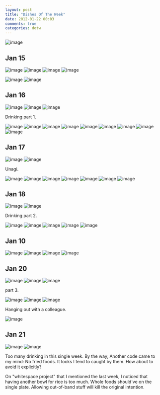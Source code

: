 ```yaml
---
layout: post
title: "Dishes Of The Week"
date: 2012-01-22 00:03
comments: true
categories: dotw
---
```



![image](https://lh6.googleusercontent.com/-cuInnV0SBto/TxrREpO9DaI/AAAAAAAADRM/HCdhwE1DbIw/s640/P1000685.JPG)

Jan 15
--------

![image](https://lh3.googleusercontent.com/-_1wxrwxMC3g/TxrQNfoL0LI/AAAAAAAADIM/WkA4adIyWTE/s288/P1000558.JPG)
![image](https://lh3.googleusercontent.com/-POtnCaI8pt0/TxrQNZJ7XVI/AAAAAAAADIU/CJp6Y8KAaS4/s288/P1000561.JPG)
![image](https://lh4.googleusercontent.com/-5GAoHISZc5A/TxrQPUGkRDI/AAAAAAAADIk/kPzrz5g1Ypg/s288/P1000563.JPG)
![image](https://lh5.googleusercontent.com/-zj68SgrHM80/TxrQP0EjdRI/AAAAAAAADIw/zBsaH-204Og/s288/P1000566.JPG)

![image](https://lh4.googleusercontent.com/-VGbgNr99buc/TxrQRi4DnHI/AAAAAAAADJA/_bYG-sPTBlo/s288/P1000569.JPG)
![image](https://lh3.googleusercontent.com/-kGZTMsPOKfY/TxrQSUuDYqI/AAAAAAAADJI/opS_JP66mEg/s288/P1000571.JPG)

Jan 16
-------

![image](https://lh6.googleusercontent.com/-WMs0KLVPuZ0/TxrQTyfY5UI/AAAAAAAADJc/msG6g497aB8/s288/P1000572.JPG)
![image](https://lh3.googleusercontent.com/-5kNs9wVCRMw/TxrQUhNOEFI/AAAAAAAADJg/XQfqYCduiXI/s288/P1000574.JPG)
![image](https://lh5.googleusercontent.com/-LJryrL_EJzw/TxrQVHBGZkI/AAAAAAAADJs/evouZl7vkI4/s288/P1000577.JPG)

Drinking part 1.

![image](https://lh3.googleusercontent.com/-wKmCKdzKPzo/TxrQW1yV-FI/AAAAAAAADJ8/K-OnbW-m8DE/s288/P1000581.JPG)
![image](https://lh5.googleusercontent.com/-8sj7iO9jTY0/TxrQZwSPD6I/AAAAAAAADKU/iygeND2z498/s288/P1000585.JPG)
![image](https://lh4.googleusercontent.com/--z5o9ObQfyg/TxrQa3QiOCI/AAAAAAAADKk/97f9wGP-NBc/s288/P1000589.JPG)
![image](https://lh4.googleusercontent.com/-7RbhveEEMds/TxrQdbmIKRI/AAAAAAAADK4/y9i-H1rNczw/s288/P1000593.JPG)
![image](https://lh6.googleusercontent.com/-bx8ULbGb9sE/TxrQdmV9evI/AAAAAAAADLA/yLFnxNCYqbc/s288/P1000594.JPG)
![image](https://lh6.googleusercontent.com/-dLe5gJV0D6w/TxrQd_vQ75I/AAAAAAAADK8/agMK2lX9RyY/s288/P1000596.JPG)
![image](https://lh3.googleusercontent.com/-JM1WIY5xQG0/TxrQfAComcI/AAAAAAAADLI/9N-4LGJ-6-0/s288/P1000598.JPG)
![image](https://lh6.googleusercontent.com/-6LOBnyKRjoU/TxrQfq7xo_I/AAAAAAAADLU/l6TDudHrAXA/s288/P1000604.JPG)
![image](https://lh6.googleusercontent.com/-oMnnruEjdH8/TxrQg7k0_QI/AAAAAAAADLs/nSYtV5-lHhM/s288/P1000608.JPG)

Jan 17
--------

![image](https://lh3.googleusercontent.com/-Yfdmql7-O98/TxrQi_pt1bI/AAAAAAAADL0/VTzDkckRDjs/s288/P1000612.JPG)
![image](https://lh5.googleusercontent.com/-vtdPgoVVgBA/TxrQmamhyoI/AAAAAAAADMU/31O4H6clH78/s288/P1000614.JPG)

Unagi.

![image](https://lh6.googleusercontent.com/-RgJMWA5LvH0/TxrQmq5NQII/AAAAAAAADMc/XLJhAea574c/s288/P1000618.JPG)
![image](https://lh5.googleusercontent.com/-S9oPlAAx6dU/TxrQozaf0iI/AAAAAAAADM0/zRESUQ5rsAk/s288/P1000619.JPG)
![image](https://lh3.googleusercontent.com/-5pubdVoIQXo/TxrQpTqrWhI/AAAAAAAADMs/eyf56atHrTQ/s288/P1000621.JPG)
![image](https://lh4.googleusercontent.com/-kU57NXbsmqg/TxrQpr8fKYI/AAAAAAAADMw/Z9ChU0UNrK4/s288/P1000623.JPG)
![image](https://lh3.googleusercontent.com/-f_Gir3h5c_I/TxrQrxvdMWI/AAAAAAAADNA/0GB0pl5tyRQ/s288/P1000625.JPG)
![image](https://lh3.googleusercontent.com/-pCuDNGl_0q4/TxrQuQJ_sSI/AAAAAAAADNk/Wq8Lff53zCo/s288/P1000633.JPG)
![image](https://lh6.googleusercontent.com/-GhFhqd2vWOQ/TxrQj1-YrbI/AAAAAAAADME/1VfUEWSC8Vw/s288/P1000615.JPG)

Jan 18
-------

![image](https://lh4.googleusercontent.com/-e8CCDOoaef4/TxrQu-tuBqI/AAAAAAAADNw/L2Bp7Gzuy4Q/s288/P1000634.JPG)
![image](https://lh4.googleusercontent.com/-3H1SvCpzOzA/TxrQ0GRRrGI/AAAAAAAADOg/ndfj2Qar9gg/s288/P1000649.JPG)

Drinking part 2.

![image](https://lh4.googleusercontent.com/-stIW9A7Jhx4/TxrQ0bugTjI/AAAAAAAADOo/7-9tqgjXIn8/s288/P1000650.JPG)
![image](https://lh3.googleusercontent.com/-gsyssHEJDgY/TxrQ0iSyEkI/AAAAAAAADOk/JF1u0-qGhdo/s288/P1000652.JPG)
![image](https://lh4.googleusercontent.com/-5yG6Y_pRP54/TxrQ17PSDlI/AAAAAAAADO0/XE_RNIgnhIU/s288/P1000653.JPG)
![image](https://lh5.googleusercontent.com/-Fqf3G3B2haI/TxrQ2gqoEdI/AAAAAAAADO8/76KYiQTO5wo/s288/P1000654.JPG)
![image](https://lh3.googleusercontent.com/-4V3rU7m-rb0/TxrQ3SlDrgI/AAAAAAAADPM/PpAWSJhxwVI/s288/P1000656.JPG)

Jan 10
-----------

![image](https://lh3.googleusercontent.com/-y2zzs5rWBsI/TxrQ4bbDIrI/AAAAAAAADPY/ARSqkto2RqM/s288/P1000658.JPG)
![image](https://lh3.googleusercontent.com/-XKPVVUsppmA/TxrQ40pxGeI/AAAAAAAADPc/3H0ErhuU-wY/s288/P1000659.JPG)
![image](https://lh6.googleusercontent.com/-0cmqCtwh68Y/TxrQ7a--6eI/AAAAAAAADP0/WfKDekJg5gs/s288/P1000664.JPG)
![image](https://lh3.googleusercontent.com/-bH_U-5d1q_c/TxrQ7t_23JI/AAAAAAAADP4/F91s_7SsfV8/s288/P1000668.JPG)

Jan 20
-----------

![image](https://lh5.googleusercontent.com/-s-sbPuy0LOY/TxrRGMxiKPI/AAAAAAAADRY/fZahp83y-Vc/s288/P1000689.JPG)
![image](https://lh5.googleusercontent.com/-rSBIEbeUj6k/TxrRGhCUgDI/AAAAAAAADRg/nRdqdqaN7_0/s288/P1000692.JPG)
![image](https://lh5.googleusercontent.com/-XDJQiqHRwcE/TxrRI6wTfeI/AAAAAAAADR4/y5gKYFETYx8/s288/P1000694.JPG)

part 3.

![image](https://lh3.googleusercontent.com/-ZGOYPEw6h5c/TxrRI66NcQI/AAAAAAAADR8/R98AWxcps9M/s288/P1000695.JPG)
![image](https://lh5.googleusercontent.com/-UwpYYovRezw/TxrRK_5PNDI/AAAAAAAADSM/qapowKPybTk/s288/P1000697.JPG)
![image](https://lh3.googleusercontent.com/-Gz39Q1EQwvA/TxrRLltOCRI/AAAAAAAADSY/jDwdgSBhJR0/s288/P1000698.JPG)

Hanging out with a colleague.

![image](https://lh6.googleusercontent.com/-mSjwLPZwUOY/TxrRL_14XbI/AAAAAAAADSQ/bgbKB5r7rNo/s288/P1000700.JPG)

Jan 21
---------

![image](https://lh3.googleusercontent.com/-_HmjQkNcWVQ/TxrRMg-2dvI/AAAAAAAADSc/uD2EB_btwFI/s288/P1000702.JPG)
![image](https://lh5.googleusercontent.com/-Ca8V366FvII/TxrRNdzVAKI/AAAAAAAADSs/xYRqQTRqhJs/s288/P1000703.JPG)


Too many drinking in this single week. By the way, Another code came to my mind: No fried foods. It looks I tend to caught by them. How about to avoid it explicitly?

On "whitespace project" that I mentioned the last week, I noticed that having another bowl for rice is too much. Whole foods should've on the single plate. Allowing out-of-band stuff will kill the original intention.

